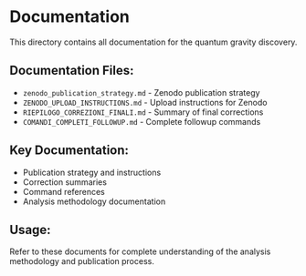 # Documentation

This directory contains all documentation for the quantum gravity discovery.

## Documentation Files:

- `zenodo_publication_strategy.md` - Zenodo publication strategy
- `ZENODO_UPLOAD_INSTRUCTIONS.md` - Upload instructions for Zenodo
- `RIEPILOGO_CORREZIONI_FINALI.md` - Summary of final corrections
- `COMANDI_COMPLETI_FOLLOWUP.md` - Complete followup commands

## Key Documentation:

- Publication strategy and instructions
- Correction summaries
- Command references
- Analysis methodology documentation

## Usage:

Refer to these documents for complete understanding of the analysis methodology and publication process.
